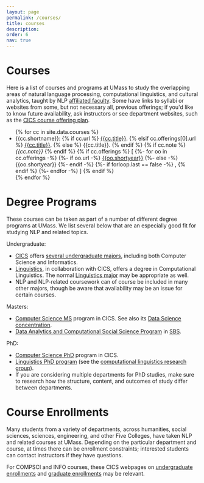```yaml
---
layout: page
permalink: /courses/
title: courses
description:
order: 6
nav: true
---
```



<h1>Courses</h1>

<p>
Here is a list of courses and programs at UMass to study
the overlapping areas of
natural language processing, computational linguistics,
and cultural analytics,
taught by NLP <a href="../affiliates/">affiliated faculty</a>.
Some have links to syllabi or websites from some, but not necessary all, previous offerings;
if you'd like to know future availability,
ask instructors or see department websites, such as the
<a href="https://www.cics.umass.edu/content/course-offering-plan">CICS course offering plan</a>.
</p>

<ul>
{% for cc in site.data.courses %}
  <li>
    {{cc.shortname}}:
    {% if cc.url %}
      <a href="{{cc.url}}">{{cc.title}}</a>.
    {% elsif cc.offerings[0].url %}
      <a href="{{cc.offerings[0].url}}">{{cc.title}}</a>.
    {% else %}
      {{cc.title}}.
    {% endif %}
    {% if cc.note %}
      <i>{{cc.note}}</i>
    {% endif %}
    {% if cc.offerings %}
      <span class="offerings">[
      {%- for oo in cc.offerings -%}
        {%- if oo.url -%}
          <a href="{{oo.url}}">{{oo.shortyear}}</a>
        {%- else -%}
          {{oo.shortyear}}
        {%- endif -%}
        {%- if forloop.last == false -%}
          , 
        {% endif %}
      {%- endfor -%}
      ]
      </span>
    {% endif %}
  </li>
{% endfor %}
</ul>

<h1>Degree Programs</h1>

<p>These courses can be taken as part of a number of different degree programs at UMass. We list several below that are an especially good fit for studying NLP and related topics.</p>

<p>Undergraduate:</p>
<ul>
<li><a href="https://www.cics.umass.edu/">CICS</a> offers <a href="https://www.cics.umass.edu/degrees">several undergraduate majors</a>, including both Computer Science and Informatics.
<!-- The CS major includes an NLP concentration [TODO updated link?]. -->
</li>
<li><a href="https://www.umass.edu/linguistics/">Linguistics</a>, in collaboration with CICS, offers a degree in Computational Linguistics. The normal <a href="https://www.umass.edu/linguistics/linguistics-major">Linguistics major</a> may be appropriate as well.</li>
<li>NLP and NLP-related coursework can of course be included in many other majors, though be aware that availability may be an issue for certain courses.</li>
</ul>

<p>Masters:</p>
<ul>
<li><a href="https://www.cics.umass.edu/degree-program/masters">Computer Science MS</a> program in CICS.  See also its <a href="https://www.cics.umass.edu/grads/data-science-concentration-elective-requirements">Data Science concentration</a>.</li>
<li><a href="https://www.umass.edu/sbs/data-analytics-and-computational-social-science-program">Data Analytics and Computational Social Science Program</a> in <a href="https://www.umass.edu/sbs/">SBS</a>.
</li>
</ul>

<p>PhD: </p>
<ul>
<li><a href="https://www.cics.umass.edu/degree-program/doctoral">Computer Science PhD</a> program in CICS.</li>
<li><a href="https://www.umass.edu/linguistics/graduate-program-linguistics">Linguistics PhD program</a> (see the <a href="https://blogs.umass.edu/linguist/computational-linguistics/">computational linguistics research group</a>).</li>
<li>If you are considering multiple departments for PhD studies, make sure to research how the structure, content, and outcomes of study differ between departments.</li>
</ul>

<h1>Course Enrollments</h1>
<p>
Many students from a variety of departments, across humanities, social sciences, sciences, engineering, and other Five Colleges, have taken NLP and related courses at UMass.  Depending on the particular department and course, at times there can be enrollment constraints; interested students can contact instructors if they have questions.

<p>For COMPSCI and INFO courses, these CICS webpages on <a href="https://www.cics.umass.edu/ugrad-education/overrides">undergraduate enrollments</a> and <a href="https://www.cics.umass.edu/content/overrides-non-computer-science-graduate-students">graduate enrollments</a> may be relevant.
